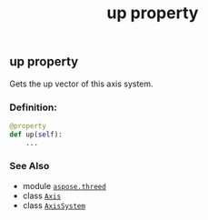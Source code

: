 ﻿---
title: up property
second_title: Aspose.3D for Python via .NET API References
description: 
type: docs
weight: 70
url: /python-net/aspose.threed/axissystem/up/
is_root: false
---

## up property


Gets the up vector of this axis system.
### Definition:
```python
@property
def up(self):
    ...
```

### See Also
* module [`aspose.threed`](../../)
* class [`Axis`](/3d/python-net/aspose.threed/axis)
* class [`AxisSystem`](/3d/python-net/aspose.threed/axissystem)
